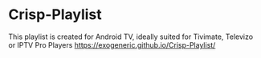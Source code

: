 # Crisp-Playlist
This playlist is created for Android TV, ideally suited for Tivimate, Televizo or IPTV Pro Players
https://exogeneric.github.io/Crisp-Playlist/
